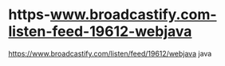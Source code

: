 # https-www.broadcastify.com-listen-feed-19612-webjava
https://www.broadcastify.com/listen/feed/19612/webjava    java
